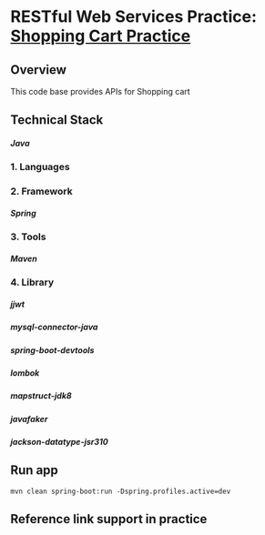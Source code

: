 # RESTful Web Services Practice: [Shopping Cart Practice](https://docs.google.com/document/d/1S6CjwUC3Q7_RlmTVschJod-9VKfzcgHE9IyePgG1tYQ/edit?usp=sharing)

## Overview
This code base provides APIs for Shopping cart

## Technical Stack

##### Java

### 1. Languages

### 2. Framework

##### Spring

### 3. Tools

##### Maven

### 4. Library

##### jjwt

##### mysql-connector-java

##### spring-boot-devtools

##### lombok

##### mapstruct-jdk8

##### javafaker

##### jackson-datatype-jsr310

## Run app
`mvn clean spring-boot:run -Dspring.profiles.active=dev`

## Reference link support in practice
